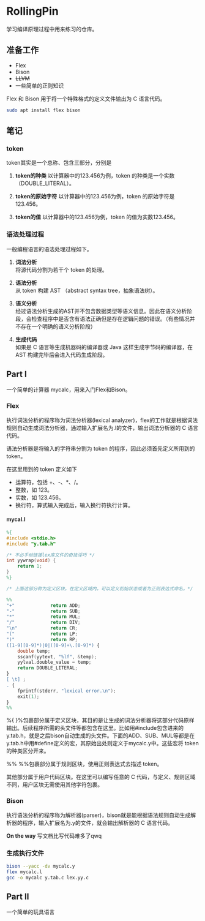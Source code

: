 # RollingPin
学习编译原理过程中用来练习的仓库。

## 准备工作
- Flex 
- Bison
- ~~LLVM~~
- 一些简单的正则知识

Flex 和 Bison 用于将一个特殊格式的定义文件输出为 C 语言代码。 

```bash
sudo apt install flex bison
```


## 笔记

### token 
token其实是一个总称、包含三部分，分别是
1. **token的种类**
以计算器中的123.456为例，token 的种类是一个实数（DOUBLE_LITERAL）。

2. **token的原始字符**
以计算器中的123.456为例，token 的原始字符是123.456。

3. **token的值**
以计算器中的123.456为例，token 的值为实数123.456。



### 语法处理过程
一般编程语言的语法处理过程如下。

1. **词法分析**  
将源代码分割为若干个 token 的处理。

2. **语法分析**  
从 token 构建 AST （abstract syntax tree，抽象语法树）。

3. **语义分析**  
经过语法分析生成的AST并不包含数据类型等语义信息。因此在语义分析阶段，会检查程序中是否含有语法正确但是存在逻辑问题的错误。（有些情况并不存在一个明确的语义分析阶段）

4. **生成代码**  
如果是 C 语言等生成机器码的编译器或 Java 这样生成字节码的编译器，在 AST 构建完毕后会进入代码生成阶段。


## Part Ⅰ
一个简单的计算器 mycalc，用来入门Flex和Bison。

### Flex 
执行词法分析的程序称为词法分析器(lexical analyzer)，flex的工作就是根据词法规则自动生成词法分析器，通过输入扩展名为.l的文件，输出词法分析器的 C 语言代码。

语法分析器是将输入的字符串分割为 token 的程序，因此必须首先定义所用到的 token。

在这里用到的 token 定义如下

- 运算符，包括 +、-、*、/。
- 整数，如 123。
- 实数，如 123.456。
- 换行符，算式输入完成后，输入换行符执行计算。

#### mycal.l
```Lex
%{
#include <stdio.h>
#include "y.tab.h"

/* 不必手动链接lex库文件的奇技淫巧 */
int yywrap(void) {
    return 1;
}
%}

/* 上面这部分称为定义区块。在定义区域内，可以定义初始状态或者为正则表达式命名。*/

%%
"+"             return ADD;
"-"             return SUB;
"*"             return MUL;
"/"             return DIV;
"\n"            return CR;
"("             return LP;
")"             return RP;
([1-9][0-9]*)|0|([0-9]+\.[0-9]*) {
    double temp;
    sscanf(yytext, "%lf", &temp);
    yylval.double_value = temp;
    return DOUBLE_LITERAL;
}
[ \t] ;
. {
    fprintf(stderr, "lexical error.\n");
    exit(1);
}
%%

```
%{ }%包裹部分属于定义区块，其目的是让生成的词法分析器将这部分代码原样输出。后续程序所需的头文件等都包含在这里。比如用#include包含进来的y.tab.h，就是之后bison自动生成的头文件。下面的ADD、SUB、MUL等都是在y.tab.h中用#define定义的宏，其原始出处则定义于mycalc.y中。这些宏将 token 的种类区分开来。 

%% %%包裹部分属于规则区块，使用正则表达式去描述 token。

其他部分属于用户代码区块。在这里可以编写任意的 C 代码，与定义、规则区域不同，用户区块无需使用其他字符包裹。


### Bison
执行语法分析的程序称为解析器(parser)，bison就是能根据语法规则自动生成解析器的程序，输入扩展名为.y的文件，就会输出解析器的 C 语言代码。

**On the way**
写文档比写代码难多了qwq


### 生成执行文件
```bash
bison --yacc -dv mycalc.y
flex mycalc.l
gcc -o mycalc y.tab.c lex.yy.c
```

## Part Ⅱ
一个简单的玩具语言 
